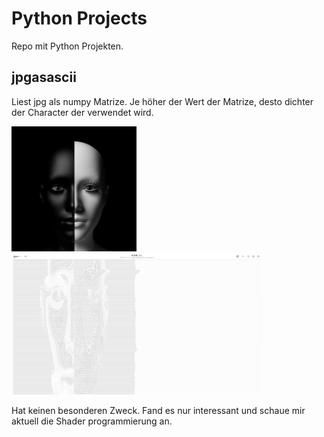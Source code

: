 # Python Projects
Repo mit Python Projekten.

## jpgasascii
Liest jpg als numpy Matrize. Je höher der Wert der Matrize, desto dichter der Character der verwendet wird.
<p float="left">
  <img src="jpgasascii/bwface.jpg" width="200" />
  <img src="jpgasascii/Screenshot from 2024-08-24 11-06-35.png" width="400" /> 
</p>

Hat keinen besonderen Zweck. Fand es nur interessant und schaue mir aktuell die Shader programmierung an.
